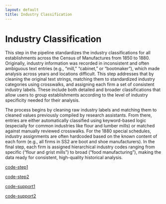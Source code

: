 ```yaml
---
layout: default
title: Industry Classification
---
```

# Industry Classification

This step in the pipeline standardizes the industry classifications for all establishments across the Census of Manufactures from 1850 to 1880. Originally, industry information was recorded in inconsistent and often ambiguous text entries (e.g., “mill,” “cabinet,” or “bootmaker”), which made analysis across years and locations difficult. This step addresses that by cleaning the original text strings, matching them to standardized industry categories using crosswalks, and assigning each firm a set of consistent industry labels. These include both detailed and broader classifications that allow users to group establishments according to the level of industry specificity needed for their analysis.

The process begins by cleaning raw industry labels and matching them to cleaned values previously compiled by research assistants. From there, entries are either automatically classified using keyword-based logic (especially for common industries like flour and lumber mills) or matched against manually reviewed crosswalks. For the 1880 special schedules, industry assignments are often hardcoded based on the known content of each form (e.g., all firms in SS2 are boot and shoe manufacturers). In the final step, each firm is assigned hierarchical industry codes ranging from specific (“flour and grist mills”) to broad (“food manufacturing”), making the data ready for consistent, high-quality historical analysis.



[code-step1](https://dl.dropboxusercontent.com/scl/fi/uird86x1wyzwitkiswbu9/1_industry_assignment.do?rlkey=xjvg9f5zkapj7p0vblk98b96q&dl=0)

[code-step2](https://dl.dropboxusercontent.com/scl/fi/6or4m4rwzdhfp6u7iei3e/2_add_hand_crosswalk.do?rlkey=124u5v3mkuzniq64p65oyfz2s&dl=0)

[code-support1](https://dl.dropboxusercontent.com/scl/fi/roaacaisowhgxg6xmp5ig/industry_raw_clean.do?rlkey=u4g8kwezsitvv428c57ftwupl&dl=0)

[code-support2](https://dl.dropboxusercontent.com/scl/fi/opjct87bnralezpn19r9n/infer_industry_classification.do?rlkey=z4tjtkj1dvpxql65venrblv0c&dl=0)

